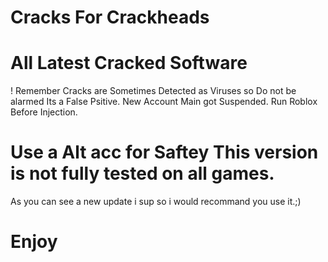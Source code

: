 # Cracks For Crackheads
# All Latest Cracked Software
! Remember Cracks are Sometimes Detected as Viruses so Do not be alarmed Its a False Psitive.
New Account Main got Suspended.
Run Roblox Before Injection.

# Use a Alt acc for Saftey This version  is not fully tested on all games.
As you can see a new update i sup so i would recommand you use it.;)

# Enjoy
